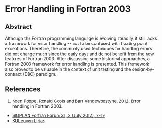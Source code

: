 # Error Handling in Fortran 2003

## Abstract

Although the Fortran programming language is evolving steadily, it still lacks a framework for error handling -- not to be confused with floating point exceptions. Therefore, the commonly used techniques for handling errors did not change much since the early days and do not benefit from the new features of Fortran 2003. After discussing some historical approaches, a Fortran 2003 framework for error handling is presented. This framework also proved to be valuable in the context of unit testing and the design-by-contract (DBC) paradigm.

## References

1. Koen Poppe, Ronald Cools and Bart Vandewoestyne. 2012. Error handling in Fortran 2003.
  * [SIGPLAN Fortran Forum 31, 2 (July 2012), 7-19](http://dx.doi.org/10.1145/2338786.2338787)
  * [KULeuven Lirias](https://lirias.kuleuven.be/handle/123456789/353834)
